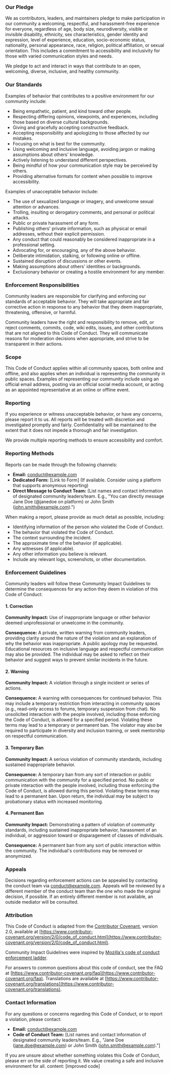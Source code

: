 ### Our Pledge

We as contributors, leaders, and maintainers pledge to make participation in our community a welcoming, respectful, and harassment-free experience for everyone, regardless of age, body size, neurodiversity, visible or invisible disability, ethnicity, sex characteristics, gender identity and expression, level of experience, education, socio-economic status, nationality, personal appearance, race, religion, political affiliation, or sexual orientation. This includes a commitment to accessibility and inclusivity for those with varied communication styles and needs.

We pledge to act and interact in ways that contribute to an open, welcoming, diverse, inclusive, and healthy community.

### Our Standards

Examples of behavior that contributes to a positive environment for our community include:

*   Being empathetic, patient, and kind toward other people.
*   Respecting differing opinions, viewpoints, and experiences, including those based on diverse cultural backgrounds.
*   Giving and gracefully accepting constructive feedback.
*   Accepting responsibility and apologizing to those affected by our mistakes.
*   Focusing on what is best for the community.
*   Using welcoming and inclusive language, avoiding jargon or making assumptions about others' knowledge.
*   Actively listening to understand different perspectives.
*   Being mindful of how your communication style may be perceived by others.
*   Providing alternative formats for content when possible to improve accessibility.

Examples of unacceptable behavior include:

*   The use of sexualized language or imagery, and unwelcome sexual attention or advances.
*   Trolling, insulting or derogatory comments, and personal or political attacks.
*   Public or private harassment of any form.
*   Publishing others' private information, such as physical or email addresses, without their explicit permission.
*   Any conduct that could reasonably be considered inappropriate in a professional setting.
*   Advocating for, or encouraging, any of the above behavior.
*   Deliberate intimidation, stalking, or following online or offline.
*   Sustained disruption of discussions or other events.
*   Making assumptions about others' identities or backgrounds.
*   Exclusionary behavior or creating a hostile environment for any member.

### Enforcement Responsibilities

Community leaders are responsible for clarifying and enforcing our standards of acceptable behavior. They will take appropriate and fair corrective action in response to any behavior that they deem inappropriate, threatening, offensive, or harmful.

Community leaders have the right and responsibility to remove, edit, or reject comments, commits, code, wiki edits, issues, and other contributions that are not aligned to this Code of Conduct. They will communicate reasons for moderation decisions when appropriate, and strive to be transparent in their actions.

### Scope

This Code of Conduct applies within all community spaces, both online and offline, and also applies when an individual is representing the community in public spaces. Examples of representing our community include using an official email address, posting via an official social media account, or acting as an appointed representative at an online or offline event.

### Reporting

If you experience or witness unacceptable behavior, or have any concerns, please report it to us. All reports will be treated with discretion and investigated promptly and fairly. Confidentiality will be maintained to the extent that it does not impede a thorough and fair investigation.

We provide multiple reporting methods to ensure accessibility and comfort.

### Reporting Methods

Reports can be made through the following channels:

*   **Email:** [conduct@example.com](mailto:conduct@example.com)
*   **Dedicated Form:** [Link to Form] (If available. Consider using a platform that supports anonymous reporting)
*   **Direct Message to Conduct Team:** (List names and contact information of designated community leaders/team. E.g., "You can directly message Jane Doe (@janedoe on platform) or John Smith (john.smith@example.com).")

When making a report, please provide as much detail as possible, including:

*   Identifying information of the person who violated the Code of Conduct.
*   The behavior that violated the Code of Conduct.
*   The context surrounding the incident.
*   The approximate time of the behavior (if applicable).
*   Any witnesses (if applicable).
*   Any other information you believe is relevant.
*   Include any relevant logs, screenshots, or other documentation.

### Enforcement Guidelines

Community leaders will follow these Community Impact Guidelines to determine the consequences for any action they deem in violation of this Code of Conduct:

#### 1. Correction

**Community Impact:** Use of inappropriate language or other behavior deemed unprofessional or unwelcome in the community.

**Consequence:** A private, written warning from community leaders, providing clarity around the nature of the violation and an explanation of why the behavior was inappropriate. A public apology may be requested. Educational resources on inclusive language and respectful communication may also be provided. The individual may be asked to reflect on their behavior and suggest ways to prevent similar incidents in the future.

#### 2. Warning

**Community Impact:** A violation through a single incident or series of actions.

**Consequence:** A warning with consequences for continued behavior. This may include a temporary restriction from interacting in community spaces (e.g., read-only access to forums, temporary suspension from chat). No unsolicited interaction with the people involved, including those enforcing the Code of Conduct, is allowed for a specified period. Violating these terms may lead to a temporary or permanent ban. The violator may also be required to participate in diversity and inclusion training, or seek mentorship on respectful communication.

#### 3. Temporary Ban

**Community Impact:** A serious violation of community standards, including sustained inappropriate behavior.

**Consequence:** A temporary ban from any sort of interaction or public communication with the community for a specified period. No public or private interaction with the people involved, including those enforcing the Code of Conduct, is allowed during this period. Violating these terms may lead to a permanent ban. Upon return, the individual may be subject to probationary status with increased monitoring.

#### 4. Permanent Ban

**Community Impact:** Demonstrating a pattern of violation of community standards, including sustained inappropriate behavior, harassment of an individual, or aggression toward or disparagement of classes of individuals.

**Consequence:** A permanent ban from any sort of public interaction within the community. The individual's contributions may be removed or anonymized.

### Appeals

Decisions regarding enforcement actions can be appealed by contacting the conduct team via [conduct@example.com](mailto:conduct@example.com). Appeals will be reviewed by a different member of the conduct team than the one who made the original decision, if possible. If an entirely different member is not available, an outside mediator will be consulted.

### Attribution

This Code of Conduct is adapted from the [Contributor Covenant][homepage], version 2.0, available at [https://www.contributor-covenant.org/version/2/0/code_of_conduct.html](https://www.contributor-covenant.org/version/2/0/code_of_conduct.html).

Community Impact Guidelines were inspired by [Mozilla's code of conduct enforcement ladder](https://github.com/mozilla/diversity).

[homepage]: https://www.contributor-covenant.org

For answers to common questions about this code of conduct, see the FAQ at [https://www.contributor-covenant.org/faq](https://www.contributor-covenant.org/faq). Translations are available at [https://www.contributor-covenant.org/translations](https://www.contributor-covenant.org/translations).

### Contact Information

For any questions or concerns regarding this Code of Conduct, or to report a violation, please contact:

*   **Email:** [conduct@example.com](mailto:conduct@example.com)
*   **Code of Conduct Team:** [List names and contact information of designated community leaders/team. E.g., "Jane Doe (jane.doe@example.com) or John Smith (john.smith@example.com)."]

If you are unsure about whether something violates this Code of Conduct, please err on the side of reporting it. We value creating a safe and inclusive environment for all.
content: [improved code]